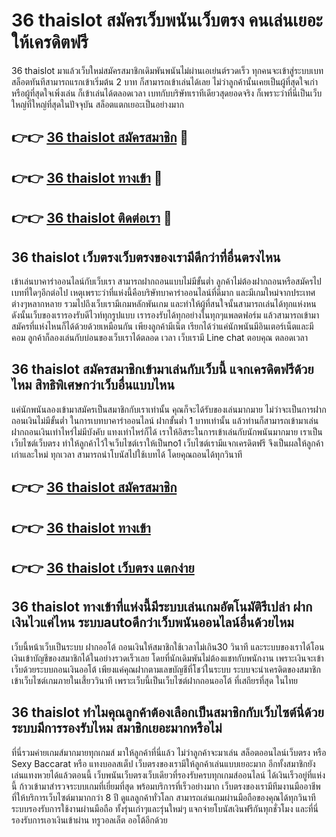 # 36 thaislot สมัครเว็บพนันเว็บตรง คนเล่นเยอะ ให้เครดิตฟรี

36 thaislot มาแล้วเว็บใหม่สมัครสมาชิกเดิมพันพนันไม่ผ่านเอเย่นต์รวดเร็ว ทุกคนจะเข้าสู่ระบบเบทสล็อตทันทีสามารถแรกเข้าเริ่มต้น 2 บาท ก็สามารถเข้าเล่นได้เลย ไม่ว่าลูกค้านั้นเคยเป็นผู้ที่สุดใจเก่าหรือผู้ที่สุดใจเพิ่งเล่น ก็เข้าเล่นได้ตลอดเวลา เบทกับบริษัทเราทีเดียวสุดยอดจริง ก็เพราะว่าที่นี่เป็นเว็บใหญ่ที่ใหญ่ที่สุดในปัจจุบัน สล็อตแตกเยอะเป็นอย่างมาก

## 👉👉 [36 thaislot สมัครสมาชิก](https://bit.ly/3Ckzg5n) 🎰
## 👉👉 [36 thaislot ทางเข้า](https://bit.ly/3Ckzg5n) 🎰
## 👉👉 [36 thaislot ติดต่อเรา](https://bit.ly/3Ckzg5n) 🎰

## 36 thaislot เว็บตรงเว็บตรงของเรามีดีกว่าที่อื่นตรงไหน
เข้าเล่นบาคาร่าออนไลน์กับเว็บเรา สามารถฝากถอนแบบไม่มีขั้นต่ำ ลูกค้าไม่ต้องฝากถอนหรือสมัครไปเบทที่ใดๆอีกต่อไป เหตุเพราะว่าที่แห่งนี้คือบริษัทบาคาร่าออนไลน์ที่ดีมาก และมีเกมใหม่จากประเทศต่างๆหลากหลาย รวมไปถึงเว็บเรามีเกมหลักพันเกม และทำให้ผู้ที่สนใจนั้นสามารถเล่นได้ทุกแห่งหน ดังนั้นเว็บของเรารองรับดีไวท์ทุกรูปแบบ เรารองรับได้ทุกอย่างในทุกๆแพลตฟอร์ม แล้วสามารถเข้ามาสมัครที่แห่งไหนก็ได้ด้วยด้วยเหมือนกัน เพียงลูกค้ามีเน็ต เรียกได้ว่าแค่นักพนันมีอินเตอร์เน็ตและมีคอม ลูกค้าก็ลองเล่นกับบ่อนของเว็บเราได้ตลอด เวลา เว็บเรามี Line chat ตอบคุณ ตลอดเวลา

## 36 thaislot สมัครสมาชิกเข้ามาเล่นกับเว็บนี้ แจกเครดิตฟรีด้วยไหม สิทธิพิเศษกว่าเว็บอื่นแบบไหน
แค่นักพนันลองเข้ามาสมัครเป็นสมาชิกกับเราเท่านั้น คุณก็จะได้รับของเล่นมากมาย ไม่ว่าจะเป็นการฝากถอนเงินไม่มีขั้นต่ำ ในการเบทบาคาร่าออนไลน์ ฝากขั้นต่ำ 1 บาทเท่านั้น แล้วท่านก็สามารถเข้ามาเล่นฝากถอนเงินเท่าไหร่ไม่มีบังคับ แทงเท่าไหร่ก็ได้ เราให้อิสระในการเข้าเล่นกับนักพนันมากมาย เราเป็นเว็บไซต์เว็บตรง ทำให้ลูกค้าไว้ใจเว็บไซต์เราให้เป็นno1 เว็บไซต์เรามีแจกเครดิตฟรี จึงเป็นผลให้ลูกค้าเก่าและใหม่ ทุกเวลา สามารถนำโบนัสไปใช้เบทได้ โดยคุณถอนได้ทุกวินาที

## 👉👉 [36 thaislot สมัครสมาชิก](https://bit.ly/3Ckzg5n)
## 👉👉 [36 thaislot ทางเข้า](https://bit.ly/3Ckzg5n)
## 👉👉 [36 thaislot เว็บตรง แตกง่าย](https://bit.ly/3Ckzg5n)

## 36 thaislot ทางเข้าที่แห่งนี้มีระบบเล่นเกมอัตโนมัติรึเปล่า ฝากเงินไวแค่ไหน ระบบautoดีกว่าเว็บพนันออนไลน์อื่นด้วยไหม
เว็บนี้หน้าเว็บเป็นระบบ ฝากออโต้ ถอนเงินให้สมาชิกใช้เวลาไม่เกิน30 วินาที และระบบของเราได้โอนเงินเข้าบัญชีของสมาชิกได้ในอย่างรวดเร็วเลย โดยที่นักเดิมพันไม่ต้องแชทกับพนักงาน เพราะเงินจะเข้าเว็บด้วยระบบถอนเงินออโต้ เพียงแค่คุณฝากตามเลขบัญชีที่โชว์ในระบบ ระบบจะนำเครดิตของสมาชิกเข้าเว็บไซต์เกมภายในเสี้ยววินาที เพราะเว็บนี้เป็นเว็บไซต์ฝากถอนออโต้ ที่เสถียรที่สุด ในไทย

## 36 thaislot ทำไมคุณลูกค้าต้องเลือกเป็นสมาชิกกับเว็บไซต์นี่ด้วย ระบบมีการรองรับไหม สมาชิกเยอะมากหรือไม่
ที่นี่รวมค่ายเกมส์มากมายทุกเกมส์ มาให้ลูกค้าที่นี่แล้ว ไม่ว่าลูกค้าจะมาเล่น สล็อตออนไลน์เว็บตรง หรือ Sexy Baccarat หรือ แทงบอลสเต็ป เว็บตรงของเรามีให้ลูกค้าเล่นแบบเยอะมาก อีกทั้งสมาชิกยังเล่นแทงหวยได้แล้วตอนนี้ เว็บพนันเว็บตรงเว็บเดียวที่รองรับครบทุกเกมส์ออนไลน์ ได้เงินเร็วอยู่ที่แห่งนี้ ก้าวเข้ามาสำรวจระบบเกมที่เยี่ยมที่สุด พร้อมบริการที่เร็วอย่างมาก เว็บตรงของเรามีทีมงานมืออาชีพ ที่ให้บริการเว็บไซต์มามากกว่า 8 ปี ดูแลลูกค้าทั่วโลก สามารถเล่นเกมผ่านมือถือของคุณได้ทุกวินาที ระบบรองรับการใช้งานผ่านมือถือ ทั้งรุ่นเก่าๆและรุ่นใหม่ๆ แจกจ่ายโบนัสเงินฟรีกันทุกชั่วโมง และที่นี่รองรับการเอาเงินเข้าผ่าน ทรูวอลเล็ต ออโต้อีกด้วย
